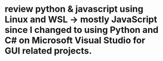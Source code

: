 # review python & javascript using Linux and WSL -> mostly JavaScript since I changed to using Python and C# on Microsoft Visual Studio for GUI related projects.
